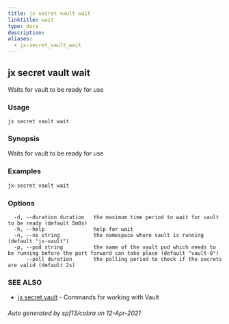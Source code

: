 ```yaml
---
title: jx secret vault wait
linktitle: wait
type: docs
description: 
aliases:
  - jx-secret_vault_wait
---
```


## jx secret vault wait

Waits for vault to be ready for use

### Usage

```
jx secret vault wait
```

### Synopsis

Waits for vault to be ready for use

### Examples

  ```bash
  jx-secret vault wait

  ```
### Options

```
  -d, --duration duration   the maximum time period to wait for vault to be ready (default 5m0s)
  -h, --help                help for wait
  -n, --ns string           the namespace where vault is running (default "jx-vault")
  -p, --pod string          the name of the vault pod which needs to be running before the port forward can take place (default "vault-0")
      --poll duration       the polling period to check if the secrets are valid (default 2s)
```

### SEE ALSO

* [jx secret vault](..)	 - Commands for working with Vault

###### Auto generated by spf13/cobra on 12-Apr-2021
